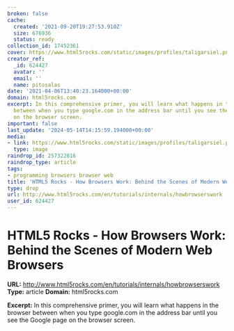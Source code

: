 ```yaml
---
broken: false
cache:
  created: '2021-09-20T19:27:53.910Z'
  size: 676936
  status: ready
collection_id: 17452361
cover: https://www.html5rocks.com/static/images/profiles/taligarsiel.png
creator_ref:
  _id: 624427
  avatar: ''
  email: ''
  name: pitosalas
date: '2021-04-06T13:40:23.164000+00:00'
domain: html5rocks.com
excerpt: In this comprehensive primer, you will learn what happens in the browser
  between when you type google.com in the address bar until you see the Google page
  on the browser screen.
important: false
last_update: '2024-05-14T14:15:59.194000+00:00'
media:
- link: https://www.html5rocks.com/static/images/profiles/taligarsiel.png
  type: image
raindrop_id: 257322816
raindrop_type: article
tags:
- programming browsers browser web
title: 'HTML5 Rocks - How Browsers Work: Behind the Scenes of Modern Web Browsers'
type: drop
url: http://www.html5rocks.com/en/tutorials/internals/howbrowserswork
user_id: 624427
---
```


# HTML5 Rocks - How Browsers Work: Behind the Scenes of Modern Web Browsers

**URL:** http://www.html5rocks.com/en/tutorials/internals/howbrowserswork
**Type:** article
**Domain:** html5rocks.com

**Excerpt:** In this comprehensive primer, you will learn what happens in the browser between when you type google.com in the address bar until you see the Google page on the browser screen.
